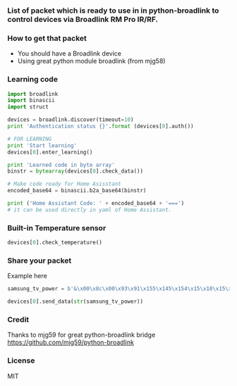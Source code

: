 ### List of packet which is ready to use in in python-broadlink to control devices via Broadlink RM Pro IR/RF.

### How to get that packet
- You should have a Broadlink device
- Using great python module broadlink (from mjg58)

### Learning code
```python
import broadlink
import binascii
import struct

devices = broadlink.discover(timeout=10)
print 'Authentication status {}'.format (devices[0].auth())

# FOR LEARNING
print 'Start learning'
devices[0].enter_learning()

print 'Learned code in byte array'
binstr = bytearray(devices[0].check_data())

# Make code ready for Home Asisstant
encoded_base64 = binascii.b2a_base64(binstr)

print ('Home Assistant Code: ' + encoded_base64 + '===')
# it can be used directly in yaml of Home Assistant.
```
### Built-in Temperature sensor
```python
devices[0].check_temperature()
```

### Share your packet
Example here 

```python
samsung_tv_power = b'&\x00\x8c\x00\x93\x91\x155\x145\x154\x15\x10\x15\x10\x15\x0f\x15\x10\x15\x10\x154\x154\x155\x15\x10\x14\x10\x15\x10\x15\x10\x14\x10\x15\x10\x154\x15\x10\x15\x10\x15\x0f\x15\x10\x15\x10\x15\x0f\x155\x15\x0f\x155\x154\x155\x154\x154\x155\x15\x00\x05\xf3\x94\x90\x155\x154\x155\x14\x10\x15\x10\x15\x10\x14\x10\x15\x10\x154\x155\x145\x15\x10\x15\x0f\x15\x10\x15\x10\x15\x0f\x15\x10\x154\x15\x10\x15\x10\x15\x10\x14\x10\x15\x10\x15\x10\x145\x15\x10\x145\x154\x155\x154\x155\x145\x15\x00\r\x05\x00\x00\x00\x00\x00\x00\x00\x00\x00\x00\x00\x00'

devices[0].send_data(str(samsung_tv_power))
```

### Credit
Thanks to mjg59 for great python-broadlink bridge
https://github.com/mjg59/python-broadlink

### License
MIT

